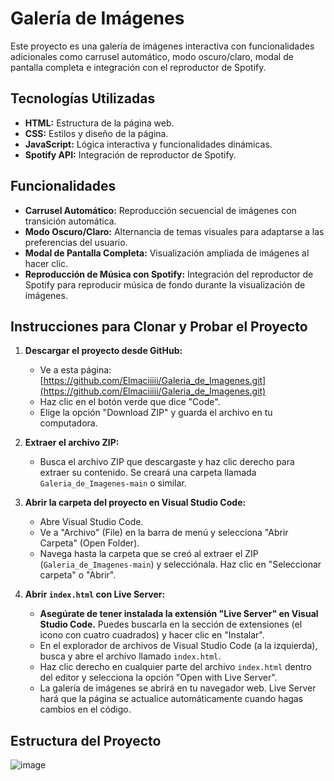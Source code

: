 # Galería de Imágenes

Este proyecto es una galería de imágenes interactiva con funcionalidades adicionales como carrusel automático, modo oscuro/claro, modal de pantalla completa e integración con el reproductor de Spotify.

## Tecnologías Utilizadas

* **HTML:** Estructura de la página web.
* **CSS:** Estilos y diseño de la página.
* **JavaScript:** Lógica interactiva y funcionalidades dinámicas.
* **Spotify API:** Integración de reproductor de Spotify.

## Funcionalidades

* **Carrusel Automático:** Reproducción secuencial de imágenes con transición automática.
* **Modo Oscuro/Claro:** Alternancia de temas visuales para adaptarse a las preferencias del usuario.
* **Modal de Pantalla Completa:** Visualización ampliada de imágenes al hacer clic.
* **Reproducción de Música con Spotify:** Integración del reproductor de Spotify para reproducir música de fondo durante la visualización de imágenes.

## Instrucciones para Clonar y Probar el Proyecto

1.  **Descargar el proyecto desde GitHub:**
    * Ve a esta página: [https://github.com/Elmaciiiii/Galeria_de_Imagenes.git](https://github.com/Elmaciiiii/Galeria_de_Imagenes.git)
    * Haz clic en el botón verde que dice "Code".
    * Elige la opción "Download ZIP" y guarda el archivo en tu computadora.

2.  **Extraer el archivo ZIP:**
    * Busca el archivo ZIP que descargaste y haz clic derecho para extraer su contenido. Se creará una carpeta llamada `Galeria_de_Imagenes-main` o similar.

3.  **Abrir la carpeta del proyecto en Visual Studio Code:**
    * Abre Visual Studio Code.
    * Ve a "Archivo" (File) en la barra de menú y selecciona "Abrir Carpeta" (Open Folder).
    * Navega hasta la carpeta que se creó al extraer el ZIP (`Galeria_de_Imagenes-main`) y selecciónala. Haz clic en "Seleccionar carpeta" o "Abrir".

4.  **Abrir `index.html` con Live Server:**
    * **Asegúrate de tener instalada la extensión "Live Server" en Visual Studio Code.** Puedes buscarla en la sección de extensiones (el icono con cuatro cuadrados) y hacer clic en "Instalar".
    * En el explorador de archivos de Visual Studio Code (a la izquierda), busca y abre el archivo llamado `index.html`.
    * Haz clic derecho en cualquier parte del archivo `index.html` dentro del editor y selecciona la opción "Open with Live Server".
    * La galería de imágenes se abrirá en tu navegador web. Live Server hará que la página se actualice automáticamente cuando hagas cambios en el código.



## Estructura del Proyecto

![image](https://github.com/user-attachments/assets/6e6f8861-02c1-4826-be60-8497ce25dab7)
